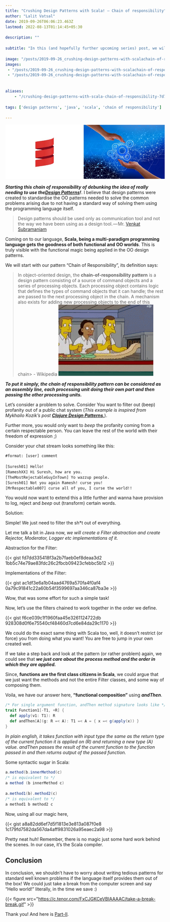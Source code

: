 ```yaml
---
title: "Crushing Design Patterns with Scala! — Chain of responsibility"
author: "Lalit Vatsal"
date: 2019-09-26T06:06:23.463Z
lastmod: 2022-08-13T01:14:45+05:30

description: ""

subtitle: "In this (and hopefully further upcoming series) post, we will debunk the idea of really needing to use the Design Patterns. I believe that…"

image: "/posts/2019-09-26_crushing-design-patterns-with-scalachain-of-responsibility/images/1.jpeg"
images:
 - "/posts/2019-09-26_crushing-design-patterns-with-scalachain-of-responsibility/images/1.jpeg"
 - "/posts/2019-09-26_crushing-design-patterns-with-scalachain-of-responsibility/images/2.gif"


aliases:
    - "/crushing-design-patterns-with-scala-chain-of-responsibility-7d705ebe12b5"

tags: ['design patterns', 'java', 'scala', 'chain of responsibility']

---
```


![image](/posts/2019-09-26_crushing-design-patterns-with-scalachain-of-responsibility/images/1.jpeg#layoutTextWidth)

**_Starting this chain of responsibility of debunking the idea of really needing to use the_**[**_Design Patterns_**](https://en.wikipedia.org/wiki/Design_Patterns)**_!_**. I believe that design patterns were created to standardise the OO patterns needed to solve the common problems arising due to not having a standard way of solving them using the programming language itself.
> Design patterns should be used only as communication tool and not the way we have been using as a design tool. — Mr. [Venkat Subramaniam](https://twitter.com/venkat_s)

Coming on to our language, **Scala, being a multi-paradigm programming language gets the goodness of both functional and OO worlds**. This is truly visible with the functional magic being applied in the OO design patterns.

We will start with our pattern “Chain of Responsibility”, its definition says:
> In object-oriented design, the **chain-of-responsibility pattern** is a design pattern consisting of a source of command objects and a series of processing objects. Each processing object contains logic that defines the types of command objects that it can handle; the rest are passed to the next processing object in the chain. A mechanism also exists for adding new processing objects to the end of this chain> - Wikipedia
![image](/posts/2019-09-26_crushing-design-patterns-with-scalachain-of-responsibility/images/2.gif#layoutTextWidth)

**_To put it simply, the chain of responsibility pattern can be considered as an assembly line, each processing unit doing their own part and then passing the other processing units._**

Let’s consider a problem to solve. Consider You want to filter out (beep) profanity out of a public chat system (_This example is inspired from Mykhailo Kozik’s post_ [**_Clojure Design Patterns_**_._](http://mishadoff.com/blog/clojure-design-patterns/#episode-16-chain-of-responsibility)).

Further more, you would only want to _beep_ the profanity coming from a certain respectable person. You can leave the rest of the world with their freedom of expression ;)

Consider your chat stream looks something like this:

```txt
#format: [user] comment

[Suresh01] Hello!
[RameshXX] Hi Suresh, how are you.
[TheMostRejectableGuyInTown] Yo wazzup people.
[Suresh01] Not you again Ramesh! curse you!
[MrRespectable007] curse all of you, I curse the world!!
```

You would now want to extend this a little further and wanna have provision to log, reject and _beep_ out (transform) certain words.

Solution:

Simple! We just need to filter the sh*t out of everything.

Let me talk a bit in Java now, _we will create a Filter abstraction and create Rejector, Moderator, Logger etc implementations of it._

Abstraction for the Filter:

{{< gist fd7dd335418f3a2b7faeb0ef8deaa3d2 1bb5c74e79ae83fdc26c2fbcb09423cfebbc5b12 >}}

Implementations of the Filter:

{{< gist ac1df3e6a1b04aad4769a570fa4f0af4 0a79c91841c22a60b54f3599697aa346ca87ba3e >}}

Wow, that was some effort for such a simple task!

Now, let’s use the filters chained to work together in the order we define.

{{< gist f6ce039c1f1960faa45e3261124722db 928308d0f6e75540cf48460d7cd6e84da29c1170 >}}

We could do the exact same thing with Scala too, well, it doesn’t restrict (or force) you from doing what you want! You are free to jump in your own created well.

If we take a step back and look at the pattern (or rather problem) again, we could see that **_we just care about the process method and the order in which they are applied._**

Since, **functions are the first class citizens in Scala**, we could argue that we just want the methods and not the entire Filter classes, and some way of composing them.

Voila, we have our answer here, **“functional composition”** using **_andThen_**.

```scala
/* For single argument function, andThen method signature looks like */
trait Function1[-T1, +R] {
  def apply(v1: T1): R
  def andThen[A](g: R =< A): T1 =< A = { x =< g(apply(x)) }
}
```

_In plain english, it takes function with input type the same as the return type of the current function it is applied on (R) and returning a new type (A) value. andThen passes the result of the current function to the function passed in and then returns output of the passed function._

Some syntactic sugar in Scala:

```scala
a.method(b.innerMethod(c)
/* is equivalent to */
a method (b innerMethod c)

a.method1(b).method2(c)
/* is equivalent to */
a method1 b method2 c
```

Now, using all our magic here,

{{< gist a8a82dd6ef7d5f1813e3e813a087f0e8 1c179fd7582da567da4aff9831026a95eaec2a98 >}}

Pretty neat huh! Remember, there is no magic just some hard work behind the scenes. In our case, it’s the Scala compiler.

<!--adsense-inarticle-->

## Conclusion

In conclusion, we shouldn’t have to worry about writing tedious patterns for standard well known problems if the language itself provides them out of the box! We could just take a break from the computer screen and say “Hello world!” literally, in the time we save :)

{{< figure src="https://c.tenor.com/FxCJGKCeVBIAAAAC/take-a-break-break.gif" >}}

Thank you! And here is [Part-II](../2019-09-30_cushing-design-patternsunnecessary-patterns.).
